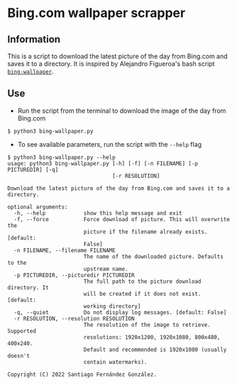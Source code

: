 # Bing.com wallpaper scrapper


## Information

This is a script to download the latest picture of the day from Bing.com and saves it to a directory. It is inspired by Alejandro Figueroa's bash script [`bing-wallpaper`](https://github.com/thejandroman/bing-wallpaper).

## Use
- Run the script from the terminal to download the image of the day from Bing.com
```commandline
$ python3 bing-wallpaper.py 
```
- To see available parameters, run the script with the `--help` flag
```commandline
$ python3 bing-wallpaper.py --help
usage: python3 bing-wallpaper.py [-h] [-f] [-n FILENAME] [-p PICTUREDIR] [-q]
                                 [-r RESOLUTION]

Download the latest picture of the day from Bing.com and saves it to a
directory.

optional arguments:
  -h, --help            show this help message and exit
  -f, --force           Force download of picture. This will overwrite the
                        picture if the filename already exists. [default:
                        False]
  -n FILENAME, --filename FILENAME
                        The name of the downloaded picture. Defaults to the
                        upstream name.
  -p PICTUREDIR, --picturedir PICTUREDIR
                        The full path to the picture download directory. It
                        will be created if it does not exist. [default:
                        working directory]
  -q, --quiet           Do not display log messages. [default: False]
  -r RESOLUTION, --resolution RESOLUTION
                        The resolution of the image to retrieve. Supported
                        resolutions: 1920x1200, 1920x1080, 800x480, 400x240.
                        Default and recommended is 1920x1080 (usually doesn't
                        contain watermarks).

Copyright (C) 2022 Santiago Fernández González.
```